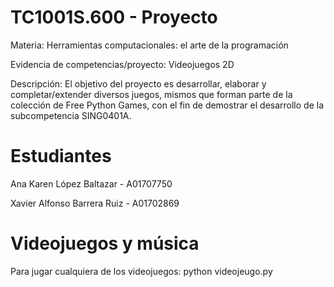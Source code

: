 # TC1001S.600 - Proyecto
Materia: Herramientas computacionales: el arte de la programación

Evidencia de competencias/proyecto: Videojuegos 2D

Descripción: El objetivo del proyecto es desarrollar, elaborar y completar/extender diversos juegos, mismos que forman parte de la colección de Free Python Games, con el fin de demostrar el desarrollo de la subcompetencia SING0401A.

# Estudiantes

Ana Karen López Baltazar - A01707750

Xavier Alfonso Barrera Ruiz - A01702869

# Videojuegos y música
Para jugar cualquiera de los videojuegos:
python videojeugo.py
